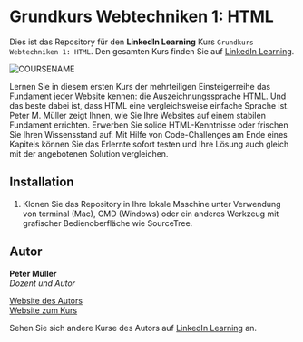 # Grundkurs Webtechniken 1: HTML

Dies ist das Repository für den **LinkedIn Learning** Kurs `Grundkurs Webtechniken 1: HTML`. Den gesamten Kurs finden Sie auf [LinkedIn Learning][lil-course-url].

![COURSENAME][lil-thumbnail-url] 


Lernen Sie in diesem ersten Kurs der mehrteiligen Einsteigerreihe das Fundament jeder Website kennen: die Auszeichnungssprache HTML. Und das beste dabei ist, dass HTML eine vergleichsweise einfache Sprache ist. Peter M. Müller zeigt Ihnen, wie Sie Ihre Websites auf einem stabilen Fundament errichten. Erwerben Sie solide HTML-Kenntnisse oder frischen Sie Ihren Wissensstand auf. Mit Hilfe von Code-Challenges am Ende eines Kapitels können Sie das Erlernte sofort testen und Ihre Lösung auch gleich mit der angebotenen Solution vergleichen.


## Installation

1. Klonen Sie das Repository in Ihre lokale Maschine unter Verwendung von terminal (Mac), CMD (Windows) oder ein anderes Werkzeug mit grafischer Bedienoberfläche wie SourceTree.


## Autor    

**Peter Müller**    
_Dozent und Autor_

[Website des Autors](https://pmueller.de/)     
[Website zum Kurs](https://html-und-css.de/videokurs)     

Sehen Sie sich andere Kurse des Autors auf [LinkedIn Learning](https://www.linkedin.com/learning/instructors/peter-m-muller) an.

[0]: # (Replace these placeholder URLs with actual course URLs)
[lil-course-url]: https://www.linkedin.com/learning/grundkurs-webtechniken-1-html
[lil-thumbnail-url]: https://media.licdn.com/dms/image/v2/D4D0DAQFNhVO6h642TQ/learning-public-crop_675_1200/B4DZcV_6UNIEAY-/0/1748420765645?e=2147483647&v=beta&t=9eP2bpS-W9Xxck89Zmzf2xaLzREtkioMyk0iT0cTDxs

